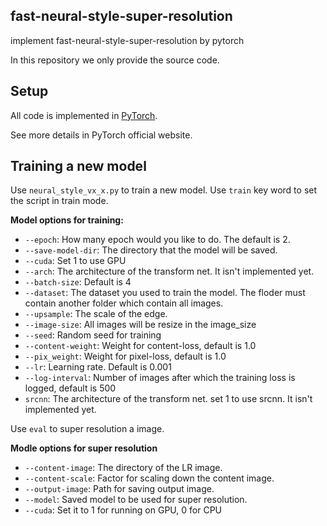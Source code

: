 ## fast-neural-style-super-resolution
implement fast-neural-style-super-resolution by pytorch

In this repository we only provide the source code.

## Setup
All code is implemented in [PyTorch](http://pytorch.org/).

See more details in PyTorch official website.

## Training a new model

Use `neural_style_vx_x.py` to train a new model.
Use `train` key word to set the script in train mode.

**Model options for training:**
- `--epoch`: How many epoch would you like to do. The default is 2.
- `--save-model-dir`: The directory that the model will be saved.
- `--cuda`: Set 1 to use GPU
- `--arch`: The architecture of the transform net. It isn't implemented yet.
- `--batch-size`: Default is 4
- `--dataset`: The dataset you used to train the model. The floder must contain another folder which contain all images.
- `--upsample`: The scale of the edge.
- `--image-size`: All images will be resize in the image_size
- `--seed`: Random seed for training
- `--content-weight`: Weight for content-loss, default is 1.0
- `--pix_weight`: Weight for pixel-loss, default is 1.0
- `--lr`: Learning rate. Default is 0.001
- `--log-interval`: Number of images after which the training loss is logged, default is 500
- `srcnn`: The architecture of the transform net. set 1 to use srcnn. It isn't implemented yet.


Use `eval` to super resolution a image.

**Modle options for super resolution**

- `--content-image`: The directory of the LR image.
- `--content-scale`: Factor for scaling down the content image.
- `--output-image`: Path for saving output image.
- `--model`: Saved model to be used for super resolution.
- `--cuda`: Set it to 1 for running on GPU, 0 for CPU
